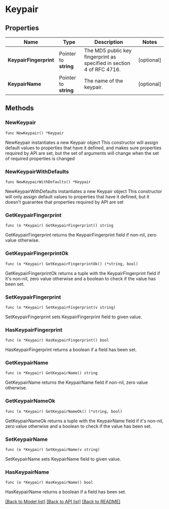 # Keypair

## Properties

Name | Type | Description | Notes
------------ | ------------- | ------------- | -------------
**KeypairFingerprint** | Pointer to **string** | The MD5 public key fingerprint as specified in section 4 of RFC 4716. | [optional] 
**KeypairName** | Pointer to **string** | The name of the keypair. | [optional] 

## Methods

### NewKeypair

`func NewKeypair() *Keypair`

NewKeypair instantiates a new Keypair object
This constructor will assign default values to properties that have it defined,
and makes sure properties required by API are set, but the set of arguments
will change when the set of required properties is changed

### NewKeypairWithDefaults

`func NewKeypairWithDefaults() *Keypair`

NewKeypairWithDefaults instantiates a new Keypair object
This constructor will only assign default values to properties that have it defined,
but it doesn't guarantee that properties required by API are set

### GetKeypairFingerprint

`func (o *Keypair) GetKeypairFingerprint() string`

GetKeypairFingerprint returns the KeypairFingerprint field if non-nil, zero value otherwise.

### GetKeypairFingerprintOk

`func (o *Keypair) GetKeypairFingerprintOk() (*string, bool)`

GetKeypairFingerprintOk returns a tuple with the KeypairFingerprint field if it's non-nil, zero value otherwise
and a boolean to check if the value has been set.

### SetKeypairFingerprint

`func (o *Keypair) SetKeypairFingerprint(v string)`

SetKeypairFingerprint sets KeypairFingerprint field to given value.

### HasKeypairFingerprint

`func (o *Keypair) HasKeypairFingerprint() bool`

HasKeypairFingerprint returns a boolean if a field has been set.

### GetKeypairName

`func (o *Keypair) GetKeypairName() string`

GetKeypairName returns the KeypairName field if non-nil, zero value otherwise.

### GetKeypairNameOk

`func (o *Keypair) GetKeypairNameOk() (*string, bool)`

GetKeypairNameOk returns a tuple with the KeypairName field if it's non-nil, zero value otherwise
and a boolean to check if the value has been set.

### SetKeypairName

`func (o *Keypair) SetKeypairName(v string)`

SetKeypairName sets KeypairName field to given value.

### HasKeypairName

`func (o *Keypair) HasKeypairName() bool`

HasKeypairName returns a boolean if a field has been set.


[[Back to Model list]](../README.md#documentation-for-models) [[Back to API list]](../README.md#documentation-for-api-endpoints) [[Back to README]](../README.md)


